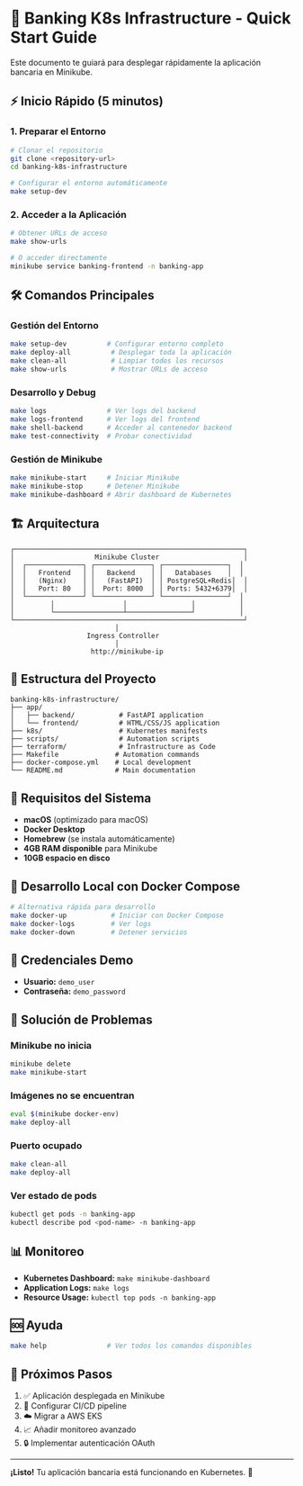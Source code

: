 # 🚀 Banking K8s Infrastructure - Quick Start Guide

Este documento te guiará para desplegar rápidamente la aplicación bancaria en Minikube.

## ⚡ Inicio Rápido (5 minutos)

### 1. Preparar el Entorno

```bash
# Clonar el repositorio
git clone <repository-url>
cd banking-k8s-infrastructure

# Configurar el entorno automáticamente
make setup-dev
```

### 2. Acceder a la Aplicación

```bash
# Obtener URLs de acceso
make show-urls

# O acceder directamente
minikube service banking-frontend -n banking-app
```

## 🛠️ Comandos Principales

### Gestión del Entorno

```bash
make setup-dev          # Configurar entorno completo
make deploy-all          # Desplegar toda la aplicación
make clean-all           # Limpiar todos los recursos
make show-urls           # Mostrar URLs de acceso
```

### Desarrollo y Debug

```bash
make logs               # Ver logs del backend
make logs-frontend      # Ver logs del frontend
make shell-backend      # Acceder al contenedor backend
make test-connectivity  # Probar conectividad
```

### Gestión de Minikube

```bash
make minikube-start     # Iniciar Minikube
make minikube-stop      # Detener Minikube
make minikube-dashboard # Abrir dashboard de Kubernetes
```

## 🏗️ Arquitectura

```
┌─────────────────────────────────────────────────────────┐
│                    Minikube Cluster                     │
│  ┌──────────────┐ ┌──────────────┐ ┌────────────────┐  │
│  │   Frontend   │ │   Backend    │ │   Databases    │  │
│  │   (Nginx)    │ │   (FastAPI)  │ │ PostgreSQL+Redis│  │
│  │   Port: 80   │ │  Port: 8000  │ │ Ports: 5432+6379│  │
│  └──────────────┘ └──────────────┘ └────────────────┘  │
│         │                 │                │           │
│         └─────────────────┴────────────────┘           │
└─────────────────────────────────────────────────────────┘
                          │
                   Ingress Controller
                          │
                    http://minikube-ip
```

## 📂 Estructura del Proyecto

```
banking-k8s-infrastructure/
├── app/
│   ├── backend/           # FastAPI application
│   └── frontend/          # HTML/CSS/JS application
├── k8s/                   # Kubernetes manifests
├── scripts/               # Automation scripts
├── terraform/             # Infrastructure as Code
├── Makefile              # Automation commands
├── docker-compose.yml    # Local development
└── README.md             # Main documentation
```

## 🔧 Requisitos del Sistema

- **macOS** (optimizado para macOS)
- **Docker Desktop**
- **Homebrew** (se instala automáticamente)
- **4GB RAM disponible** para Minikube
- **10GB espacio en disco**

## 🐳 Desarrollo Local con Docker Compose

```bash
# Alternativa rápida para desarrollo
make docker-up           # Iniciar con Docker Compose
make docker-logs         # Ver logs
make docker-down         # Detener servicios
```

## 🔐 Credenciales Demo

- **Usuario:** `demo_user`
- **Contraseña:** `demo_password`

## 🚨 Solución de Problemas

### Minikube no inicia

```bash
minikube delete
make minikube-start
```

### Imágenes no se encuentran

```bash
eval $(minikube docker-env)
make deploy-all
```

### Puerto ocupado

```bash
make clean-all
make deploy-all
```

### Ver estado de pods

```bash
kubectl get pods -n banking-app
kubectl describe pod <pod-name> -n banking-app
```

## 📊 Monitoreo

- **Kubernetes Dashboard:** `make minikube-dashboard`
- **Application Logs:** `make logs`
- **Resource Usage:** `kubectl top pods -n banking-app`

## 🆘 Ayuda

```bash
make help               # Ver todos los comandos disponibles
```

## 🎯 Próximos Pasos

1. ✅ Aplicación desplegada en Minikube
2. 🔄 Configurar CI/CD pipeline
3. ☁️ Migrar a AWS EKS
4. 📈 Añadir monitoreo avanzado
5. 🔒 Implementar autenticación OAuth

---

**¡Listo!** Tu aplicación bancaria está funcionando en Kubernetes. 🎉
